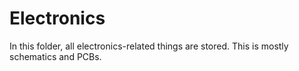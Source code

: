 # Electronics
In this folder, all electronics-related things are stored. This is mostly schematics and PCBs.